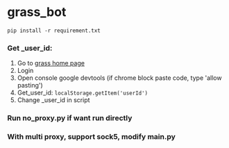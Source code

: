 # grass_bot

`pip install -r requirement.txt`

### Get _user_id:
1. Go to [grass home page](https://app.getgrass.io/dashboard)
2. Login
3. Open console google devtools (if chrome block paste code, type 'allow pasting')
4. Get_user_id: `localStorage.getItem('userId')`
5. Change _user_id in script

### Run no_proxy.py if want run directly

### With multi proxy, support sock5, modify main.py
